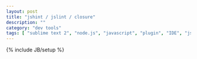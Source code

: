 ```yaml
---
layout: post
title: "jshint / jslint / closure"
description: ""
category: "dev tools"
tags: [ "sublime text 2", "node.js", "javascript", "plugin", "IDE", "jshint", "git" ]
---
```

{% include JB/setup %}
